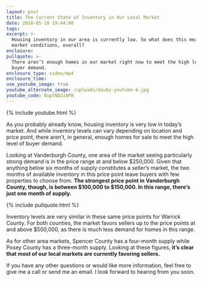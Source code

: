```yaml
---
layout: post
title: The Current State of Inventory in Our Local Market
date: 2018-05-10 19:44:00
tags:
excerpt: >-
  Housing inventory in our area is currently low. So what does this mean for
  market conditions, overall?
enclosure:
pullquote: >-
  There aren’t enough homes in our market right now to meet the high level of
  buyer demand.
enclosure_type: video/mp4
enclosure_time:
use_youtube_image: true
youtube_alternate_image: /uploads/dauby-youtube-6.jpg
youtube_code: 8uptND2zAP8
---
```


{% include youtube.html %}

As you probably already know, housing inventory is very low in today’s market. And while inventory levels can vary depending on location and price point, there aren’t, in general, enough homes for sale to meet the high level of buyer demand.

Looking at Vanderburgh County, one area of the market seeing particularly strong demand is in the price range at and below $250,000. Given that anything below six months of supply constitutes a seller’s market, the two months of available inventory in this price point leave buyers with few properties to choose from. **The strongest price point in Vanderburgh County, though, is between $100,000 to $150,000. In this range, there’s just one month of supply.**

{% include pullquote.html %}

Inventory levels are very similar in these same price points for Warrick County. For both counties, the market favors sellers up to the price points at and above $500,000, as there is much less demand for homes in this range.

As for other area markets, Spencer County has a four-month supply while Posey County has a three-month supply. Looking at these figures, **it’s clear that most of our local markets are currently favoring sellers.**

If you have any other questions or would like more information, feel free to give me a call or send me an email. I look forward to hearing from you soon.